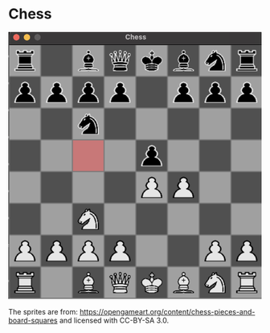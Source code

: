 # Chess

![board](example_board.png)

The sprites are from: https://opengameart.org/content/chess-pieces-and-board-squares
and licensed with CC-BY-SA 3.0.

